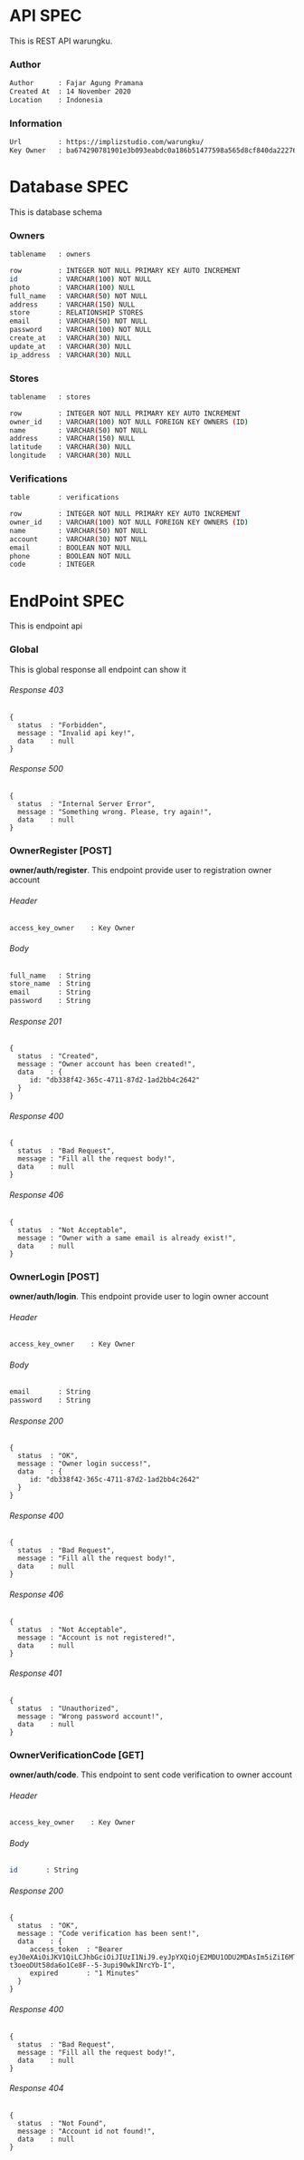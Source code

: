 # API SPEC
This is REST API warungku.

### Author
```bash
Author      : Fajar Agung Pramana
Created At  : 14 November 2020
Location    : Indonesia
```

### Information
```bash
Url         : https://implizstudio.com/warungku/
Key Owner   : ba674290781901e3b093eabdc0a186b51477598a565d8cf840da22276c344b51
```

# Database SPEC
This is database schema

### Owners
```bash
tablename   : owners
```
```bash
row         : INTEGER NOT NULL PRIMARY KEY AUTO INCREMENT
id          : VARCHAR(100) NOT NULL
photo       : VARCHAR(100) NULL
full_name   : VARCHAR(50) NOT NULL
address     : VARCHAR(150) NULL
store       : RELATIONSHIP STORES
email       : VARCHAR(50) NOT NULL
password    : VARCHAR(100) NOT NULL
create_at   : VARCHAR(30) NULL
update_at   : VARCHAR(30) NULL
ip_address  : VARCHAR(30) NULL
```

### Stores
```bash
tablename   : stores
```
```bash
row         : INTEGER NOT NULL PRIMARY KEY AUTO INCREMENT
owner_id    : VARCHAR(100) NOT NULL FOREIGN KEY OWNERS (ID)
name        : VARCHAR(50) NOT NULL
address     : VARCHAR(150) NULL 
latitude    : VARCHAR(30) NULL
longitude   : VARCHAR(30) NULL
```

### Verifications
```bash
table       : verifications
```
```bash
row         : INTEGER NOT NULL PRIMARY KEY AUTO INCREMENT
owner_id    : VARCHAR(100) NOT NULL FOREIGN KEY OWNERS (ID)
name        : VARCHAR(50) NOT NULL
account     : VARCHAR(30) NOT NULL
email       : BOOLEAN NOT NULL
phone       : BOOLEAN NOT NULL
code        : INTEGER
```

# EndPoint SPEC
This is endpoint api

### Global
This is global response all endpoint can show it

###### Response 403
```json5
{
  status  : "Forbidden",
  message : "Invalid api key!",
  data    : null 
}
```

###### Response 500
```json5
{
  status  : "Internal Server Error",
  message : "Something wrong. Please, try again!",
  data    : null 
}
```

### OwnerRegister [POST]
<b>owner/auth/register</b>. This endpoint provide user to registration owner account
###### Header
```bash
access_key_owner    : Key Owner 
```
###### Body
```bash
full_name   : String
store_name  : String
email       : String
password    : String
```
###### Response 201
```json5
{
  status  : "Created",
  message : "Owner account has been created!",
  data    : {
     id: "db338f42-365c-4711-87d2-1ad2bb4c2642"               
  }
}
```
###### Response 400
```json5
{
  status  : "Bad Request",
  message : "Fill all the request body!",
  data    : null 
}
```
###### Response 406
```json5
{
  status  : "Not Acceptable",
  message : "Owner with a same email is already exist!",
  data    : null 
}
```

### OwnerLogin [POST]
<b>owner/auth/login</b>. This endpoint provide user to login owner account

###### Header
```bash
access_key_owner    : Key Owner
```
###### Body
```bash
email       : String
password    : String
```
###### Response 200
```json5
{
  status  : "OK",
  message : "Owner login success!",
  data    : {
     id: "db338f42-365c-4711-87d2-1ad2bb4c2642"               
  } 
}
```
###### Response 400
```json5
{
  status  : "Bad Request",
  message : "Fill all the request body!",
  data    : null 
}
```
###### Response 406
```json5
{
  status  : "Not Acceptable",
  message : "Account is not registered!",
  data    : null 
}
```
###### Response 401
```json5
{
  status  : "Unauthorized",
  message : "Wrong password account!",
  data    : null 
}
```

### OwnerVerificationCode [GET]
<b>owner/auth/code</b>. This endpoint to sent code verification to owner account 

###### Header
```bash
access_key_owner    : Key Owner
```
###### Body
```bash
id       : String
```
###### Response 200
```json5
{
  status  : "OK",
  message : "Code verification has been sent!",
  data    : {
     access_token  : "Bearer eyJ0eXAiOiJKV1QiLCJhbGciOiJIUzI1NiJ9.eyJpYXQiOjE2MDU1ODU2MDAsIm5iZiI6MTYwNTU4NTYwMCwianRpIjoiMGU0NzBlMWItYmUxZS00NmJkLWI3MDEtMmQ2ZWRhNjk2M2M5IiwiZXhwIjoxNjA1NTg1NjYwLCJpZGVudGl0eSI6WyJmMDRmYWM1Ny0yZjMxLTRhZmMtOTViYi0wYmI1YTZkYWM3YmEiXSwiZnJlc2giOnRydWUsInR5cGUiOiJhY2Nlc3MifQ.QR3-t3oeoDUt58da6o1Ce8F--5-3upi90wkINrcYb-I",
     expired       : "1 Minutes"                
  } 
}
```
###### Response 400
```json5
{
  status  : "Bad Request",
  message : "Fill all the request body!",
  data    : null
}
```
###### Response 404
```json5
{
  status  : "Not Found",
  message : "Account id not found!",
  data    : null 
}
```